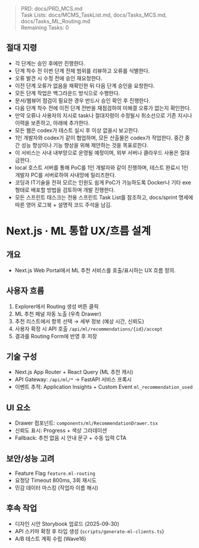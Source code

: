 > PRD: docs/PRD_MCS.md  
> Task Lists: docs/MCMS_TaskList.md, docs/Tasks_MCS.md, docs/Tasks_ML_Routing.md  
> Remaining Tasks: 0

## 절대 지령
- 각 단계는 승인 후에만 진행한다.
- 단계 착수 전 이번 단계 전체 범위를 리뷰하고 오류를 식별한다.
- 오류 발견 시 수정 전에 승인 재요청한다.
- 이전 단계 오류가 없음을 재확인한 뒤 다음 단계 승인을 요청한다.
- 모든 단계 작업은 백그라운드 방식으로 수행한다.
- 문서/웹뷰어 점검이 필요한 경우 반드시 승인 확인 후 진행한다.
- 다음 단계 착수 전에 이전 단계 전반을 재점검하여 미해결 오류가 없는지 확인한다.
- 만약 오류나 사용자의 지시로 task나 절대지령이 수정될시 취소선으로 기존 지시나 이력을 보존하고, 아래에 추가한다.
- 모든 웹은 codex가 테스트 실시 후 이상 없을시 보고한다.
- 1인 개발자와 codex가 같이 협업하며, 모든 산출물은 codex가 작업한다. 중간 중간 성능 향상이나 기능 향상을 위해 제안하는 것을 목표로한다.
- 이 서비스는 사내 내부망으로 운영될 예정이며, 외부 서버나 클라우드 사용은 절대 금한다.
- local 호스트 서버를 통해 PoC를 1인 개발자와 같이 진행하며, 테스트 완료시 1인 개발자 PC를 서버로하여 사내망에 릴리즈한다.
- 코딩과 IT기술을 전혀 모르는 인원도 쉽게 PoC가 가능하도록 Docker나 기타 exe 형태로 배포할 방법을 검토하며 개발 진행한다.
- 모든 스프린트 태스크는 전용 스프린트 Task List를 참조하고, docs/sprint 명세에 따른 영어 로그북 + 설명적 코드 주석을 남김.
# Next.js · ML 통합 UX/흐름 설계

## 개요
- Next.js Web Portal에서 ML 추천 서비스를 호출/표시하는 UX 흐름 정의.

## 사용자 흐름
1. Explorer에서 Routing 생성 버튼 클릭
2. ML 추천 패널 자동 노출 (우측 Drawer)
3. 추천 리스트에서 항목 선택 → 세부 정보 (예상 시간, 신뢰도)
4. 사용자 확정 시 API 호출 `/api/ml/recommendations/{id}/accept`
5. 결과를 Routing Form에 반영 후 저장

## 기술 구성
- Next.js App Router + React Query (ML 추천 캐시)
- API Gateway: `/api/ml/*` → FastAPI 서비스 프록시
- 이벤트 추적: Application Insights + Custom Event `ml_recommendation_used`

## UI 요소
- Drawer 컴포넌트: `components/ml/RecommendationDrawer.tsx`
- 신뢰도 표시: Progress + 색상 그라데이션
- Fallback: 추천 없음 시 안내 문구 + 수동 입력 CTA

## 보안/성능 고려
- Feature Flag `feature.ml-routing`
- 요청당 Timeout 800ms, 3회 재시도
- 민감 데이터 마스킹 (작업자 이름 해시)

## 후속 작업
- 디자인 시안 Storybook 업로드 (2025-09-30)
- API 스키마 확정 후 타입 생성 (`scripts/generate-ml-clients.ts`)
- A/B 테스트 계획 수립 (Wave16)

